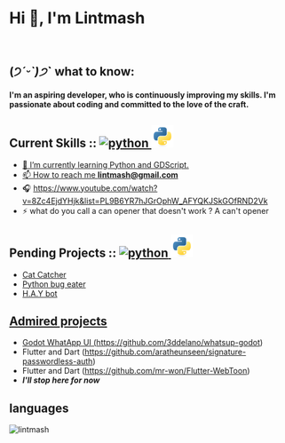 <h1 align="left">Hi 👋, I'm Lintmash</h1>
<br>

## (੭*ˊᵕˋ)੭* ̀ˋ what to know: 
#### I'm an aspiring developer, who is continuously improving my skills. I'm passionate about coding and committed to the love of the craft.






## Current Skills :: <a href="[https://www.python.org](https://upload.wikimedia.org)" target="_blank" rel="noreferrer"> <img src="https://upload.wikimedia.org/wikipedia/commons/6/6a/Godot_icon.svg" alt="python" width="30" height="30"/> </a> <a href="https://www.python.org" target="_blank" rel="noreferrer"> <img src="https://raw.githubusercontent.com/devicons/devicon/master/icons/python/python-original.svg" alt="python" width="40" height="40"/>


- 🌱 I’m currently learning Python and GDScript.
- 📫 How to reach me **lintmash@gmail.com**
- 🎧 https://www.youtube.com/watch?v=8Zc4EjdYHjk&list=PL9B6YR7hJGrOphW_AFYQKJSkGOfRND2Vk
- ⚡ what do you call a can opener that doesn't work ? A can't opener


## Pending Projects :: <a href="[https://www.python.org](https://upload.wikimedia.org)" target="_blank" rel="noreferrer"> <img src="https://upload.wikimedia.org/wikipedia/commons/6/6a/Godot_icon.svg" alt="python" width="30" height="30"/> </a> <a href="https://www.python.org" target="_blank" rel="noreferrer"> <img src="https://raw.githubusercontent.com/devicons/devicon/master/icons/python/python-original.svg" alt="python" width="40" height="40"/>

- Cat Catcher
- Python bug eater
- H.A.Y bot

## Admired projects
- Godot WhatApp UI (https://github.com/3ddelano/whatsup-godot)
- Flutter and Dart (https://github.com/aratheunseen/signature-passwordless-auth)
- Flutter and Dart (https://github.com/mr-won/Flutter-WebToon)
- ***I'll stop here for now***

## languages
<p><img align="left" src="https://github-readme-stats.vercel.app/api/top-langs?username=lintmash&show_icons=true&locale=en&layout=compact" alt="lintmash" /><br></p>


